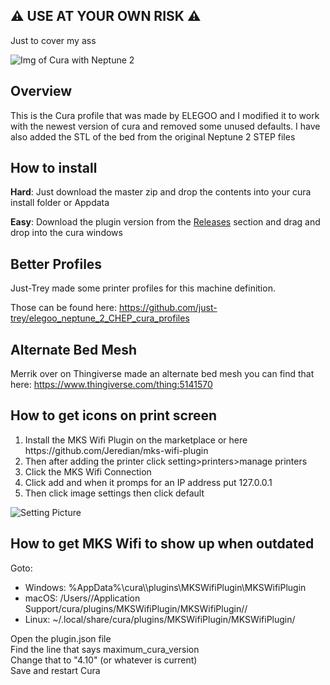## :warning: USE AT YOUR OWN RISK :warning:
Just to cover my ass


![Img of Cura with Neptune 2](https://i.imgur.com/2yjM7Hl.png) 
## Overview 

This is the Cura profile that was made by ELEGOO and I modified it to work with the newest version of cura and removed some unused defaults. I have also added the STL of the bed from the original Neptune 2 STEP files

## How to install
<b>Hard</b>: Just download the master zip and drop the contents into your cura install folder or Appdata

<b>Easy</b>: Download the plugin version from the [Releases](https://github.com/Toylerrr/ELEGOO_Neptune2_Cura/releases) section and drag and drop into the cura windows

## Better Profiles
Just-Trey made some printer profiles for this machine definition. 

Those can be found here: https://github.com/just-trey/elegoo_neptune_2_CHEP_cura_profiles

## Alternate Bed Mesh
 Merrik over on Thingiverse made an alternate bed mesh you can find that here: https://www.thingiverse.com/thing:5141570

## How to get icons on print screen

<ol>
<li>Install the MKS Wifi Plugin on the marketplace or here https://github.com/Jeredian/mks-wifi-plugin</li>
<li>Then after adding the printer click setting>printers>manage printers </li>
<li>Click the MKS Wifi Connection </li>
<li>Click add and when it promps for an IP address put 127.0.0.1</li>
<li>Then click image settings then click default</li>
</ol>

![Setting Picture](https://i.imgur.com/THrXDxr.png)


## How to get MKS Wifi to show up when outdated

Goto:
<ul>
<li>Windows: %AppData%\cura\<version>\plugins\MKSWifiPlugin\MKSWifiPlugin</li>
<li>macOS: /Users//Application Support/cura/plugins/MKSWifiPlugin/MKSWifiPlugin//</li>
<li>Linux: ~/.local/share/cura/plugins/MKSWifiPlugin/MKSWifiPlugin/</li>
</ul>
  
Open the plugin.json file <br>
Find the line that says maximum_cura_version<br>
Change that to "4.10" (or whatever is current)<br>
Save and restart Cura<br>


